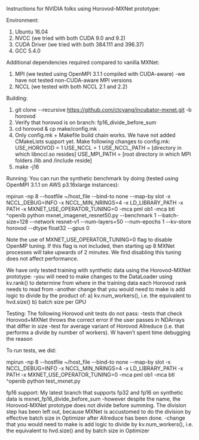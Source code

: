 Instructions for NVIDIA folks using Horovod-MXNet prototype:

Environment:
1) Ubuntu 16.04
2) NVCC (we tried with both CUDA 9.0 and 9.2)
3) CUDA Driver (we tried with both 384.111 and 396.37)
4) GCC 5.4.0

Additional dependencies required compared to vanilla MXNet:
1) MPI (we tested using OpenMPI 3.1.1 compiled with CUDA-aware)
  -we have not tested non-CUDA-aware MPI versions
2) NCCL (we tested with both NCCL 2.1 and 2.2)

Building:
1) git clone --recursive https://github.com/ctcyang/incubator-mxnet.git -b horovod
2) Verify that horovod is on branch: fp16_divide_before_sum
3) cd horovod & cp make/config.mk .
4) Only config.mk + Makefile build chain works. We have not added CMakeLists support yet. Make following changes to config.mk:
  USE_HOROVOD = 1
  USE_NCCL = 1
  USE_NCCL_PATH = [directory in which libnccl.so resides]
  USE_MPI_PATH = [root directory in which MPI folders /lib and /include reside]
5) make -j16

Running:
You can run the synthetic benchmark by doing (tested using OpenMPI 3.1.1 on AWS p3.16xlarge instances):

mpirun -np 8 --hostfile ~/host_file --bind-to none --map-by slot -x NCCL_DEBUG=INFO -x NCCL_MIN_NRINGS=4 -x LD_LIBRARY_PATH -x PATH -x MXNET_USE_OPERATOR_TUNING=0 -mca pml ob1 -mca btl ^openib python mxnet_imagenet_resnet50.py --benchmark 1 --batch-size=128 --network resnet-v1 --num-layers=50 --num-epochs 1 --kv-store horovod --dtype float32 --gpus 0

Note the use of MXNET_USE_OPERATOR_TUNING=0 flag to disable OpenMP tuning. If this flag is not included, then starting up 8 MXNet processes will take upwards of 2 minutes. We find disabling this tuning does not affect performance.

We have only tested training with synthetic data using the Horovod-MXNet prototype:
  -you will need to make changes to the DataLoader using kv.rank() to determine from where in the training data each Horovod rank needs to read from
  -another change that you would need to make is add logic to divide by the product of:
    a) kv.num_workers(), i.e. the equivalent to hvd.size()
    b) batch size per GPU

Testing:
The following Horovod unit tests do not pass:
  -tests that check Horovod+MXNet throws the correct error if the user passes in NDArrays that differ in size
  -test for average variant of Horovod Allreduce (i.e. that performs a divide by number of workers). W haven’t spent time debugging the reason

To run tests, we did:

mpirun -np 8 --hostfile ~/host_file --bind-to none --map-by slot -x NCCL_DEBUG=INFO -x NCCL_MIN_NRINGS=4 -x LD_LIBRARY_PATH -x PATH -x MXNET_USE_OPERATOR_TUNING=0 -mca pml ob1 -mca btl ^openib python test_mxnet.py

fp16 support:
My latest branch that supports fp32 and fp16 on synthetic data is mxnet_fp16_divide_before_sum
  -however despite the name, the Horovod-MXNet prototype does not divide before summing. The division step has been left out, because MXNet is accustomed to do the division by effective batch size in Optimizer after Allreduce has been done.
  -change that you would need to make is add logic to divide by kv.num_workers(), i.e. the equivalent to hvd.size() and by batch size in Optimizer 
